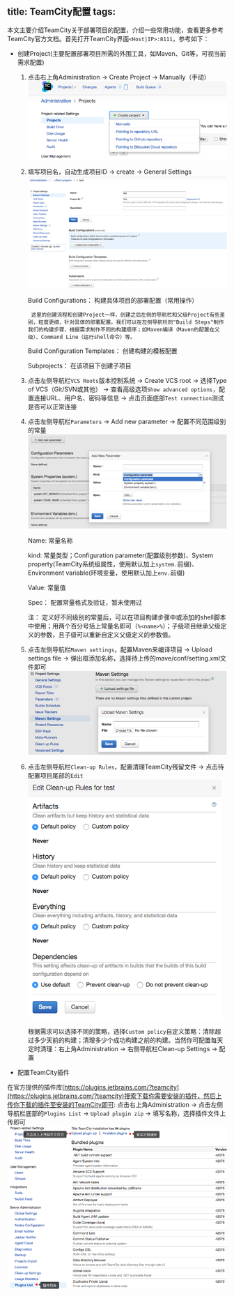 title: TeamCity配置
tags:
---

本文主要介绍TeamCity关于部署项目的配置，介绍一些常用功能，查看更多参考TeamCity官方文档。首先打开TeamCity界面`<Host|IP>:8111`，参考如下：

- 创建Project(主要配置部署项目所需的外围工具，如Maven、Git等，可视当前需求配置)

	1. 点击右上角Administration -> Create Project -> Manually（手动） 
		![创建项目](../imgs/tcc2.png)
	
	2. 填写项目名，自动生成项目ID -> create -> General Settings
		![项目基本配置](../imgs/tcc3.png)
		
		Build Configurations： 构建具体项目的部署配置（常用操作）
		
			这里的创建流程和创建Project一样，创建之后左侧的导航栏和父级Project有些差别，粒度更细，针对具体的部署配置。我们可以在左侧导航栏的"Build Steps"制作我们的构建步骤，根据需求制作不同的构建顺序；如Maven编译（Maven的配置在父级）、Command Line（运行shell命令）等。
		
		Build Configuration Templates： 创建构建的模板配置
		
		Subprojects： 在该项目下创建子项目

	3. 点击左侧导航栏`VCS Roots`版本控制系统 -> Create VCS root -> 选择Type of VCS（Git/SVN或其他） -> 查看高级选项`Show advanced options`，配置连接URL、用户名、密码等信息 -> 点击页面底部`Test connection`测试是否可以正常连接
	
	4. 点击左侧导航栏`Parameters` -> Add new parameter -> 配置不同范围级别的常量
		![配置变量](../imgs/tcc4.png)
		
		Name: 常量名称
		
		kind: 常量类型；Configuration parameter(配置级别参数)、System property(TeamCity系统级属性，使用默认加上`system.`前缀)、Environment variable(环境变量，使用默认加上`env.`前缀)
		
		Value: 常量值
		
		Spec： 配置常量格式及验证，暂未使用过
		
		注： 定义好不同级别的常量后，可以在项目构建步骤中或添加的shell脚本中使用；用两个百分号括上常量名即可（`%<name>%`）；子级项目继承父级定义的参数，且子级可以重新自定义父级定义的参数值。
		
	5. 点击左侧导航栏`Maven settings`，配置Maven来编译项目 -> Upload settings file -> 弹出框添加名称，选择待上传的mave/conf/setting.xml文件即可
		![配置变量](../imgs/tcc5.png)

	6. 点击左侧导航栏`Clean-up Rules`，配置清理TeamCity残留文件 -> 点击待配置项目尾部的`Edit`
		![配置项目清理规则](../imgs/tcc6.png)
		
		根据需求可以选择不同的策略，选择`Custom policy`自定义策略：清除超过多少天前的构建；清理多少个成功构建之前的构建。当然你可配置每天定时清理：右上角Administration -> 右侧导航栏Clean-up Settings -> 配置

- 配置TeamCity插件

在官方提供的插件库[https://plugins.jetbrains.com/?teamcity](https://plugins.jetbrains.com/?teamcity)搜索下载你需要安装的插件，然后上传你下载的插件至安装的TeamCity即可: 点击右上角Administration -> 点击左侧导航栏底部的`Plugins List` -> `Upload plugin zip` -> 填写名称，选择插件文件上传即可
![安装插件](../imgs/tcc7.png)
